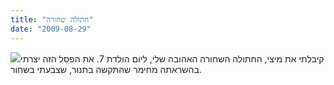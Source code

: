 ```yaml
---
title: "חתולה שחורה"
date: "2009-08-29"
---
```


[![](https://nurnachman.files.wordpress.com/2009/08/b375d-citycat.jpg?w=300)](https://nurnachman.files.wordpress.com/2009/08/b375d-citycat.jpg)קיבלתי את מיצי, החתולה השחורה האהובה שלי, ליום הולדת 7. את הפסל הזה יצרתי בהשראתה מחימר שהתקשה בתנור, שצבעתי בשחור.
